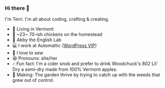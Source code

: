 ### Hi there 👋

I'm Terri. I'm all about coding, crafting & creating.

- 📍 Living in Vermont
- 🐔 ~23~ 70-ish chickens on the homestead
- 🐶 Abby the English Lab
- 💻 I work at Automattic ([WordPress VIP](https://www.linkedin.com/company/wordpressvip/))
- 🧵 I love to sew
- 😄 Pronouns: she/her
- 🎶 Fun fact: I'm a cider snob and prefer to drink Woodchuck's 802 Lil' Dry a semi-dry made from 100% Vermont apples.
- 🎨 Making: The garden thrive by trying to catch up with the weeds that grew out of control.

<!-- Check the history; I may update with different fun facts in the future. -->
